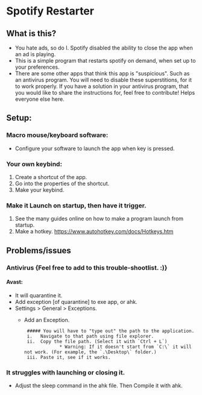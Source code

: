 # Spotify Restarter

## What is this?
 - You hate ads, so do I. Spotify disabled the ability to close the app when an ad is playing.
 - This is a simple program that restarts spotify on demand, when set up to your preferences.
 - There are some other apps that think this app is "suspicious". Such as an antivirus program. You will need to disable these superstitions, for it to work properly. 
 If you have a solution in your antivirus program, that you would like to share the instructions for, feel free to contribute! Helps everyone else here.

## Setup:
 ### Macro mouse/keyboard software:
  - Configure your software to launch the app when key is pressed.

 ### Your own keybind:
  1. Create a shortcut of the app.
  2. Go into the properties of the shortcut.
  3. Make your keybind.

 ### Make it Launch on startup, then have it trigger.
  1. See the many guides online on how to make a program launch from startup. 
  2. Make a hotkey. https://www.autohotkey.com/docs/Hotkeys.htm

## Problems/issues
 ### Antivirus {Feel free to add to this trouble-shootlist. :)}
  #### Avast:
   - It will quarantine it.
   - Add exception [of quarantine] to exe app, or ahk.
   - Settings > General > Exceptions.
     - Add an Exception. 
     
            ##### You will have to "type out" the path to the application.
            i.   Navigate to that path using file explorer.
            ii.  Copy the file path. (Select it with `Ctrl + L`)
                        * Warning: If it doesn't start from `C:\` it will not work. (For example, the `.\Desktop\` folder.)
            iii. Paste it, see if it works.

### It struggles with launching or closing it.
 - Adjust the sleep command in the ahk file. Then Compile it with ahk.
